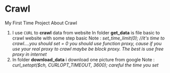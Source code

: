 # Crawl
My First Time Project About Crawl
1. I use `CURL` to **crawl** data from website
In folder **get_data** is file basic to crawl website with some step basic
    Note :  *set_time_limit(0); //it's time to crawl....you should set = 0
            you should use function proxy, cause if you use your real proxy to crawl maybe be block proxy. The best is use free proxy in internet*
2. In folder **download_data** i download one picture from google 
    Note : *curl_setopt($ch, CURLOPT_TIMEOUT, 3600); careful the time you set* 
  
